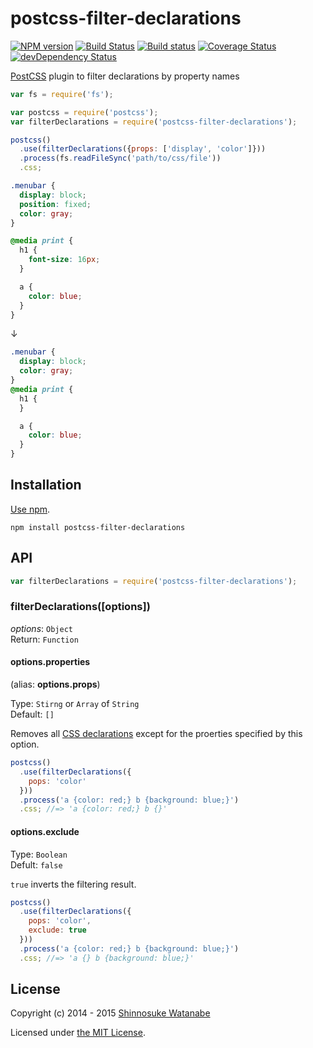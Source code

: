 # postcss-filter-declarations

[![NPM version](https://img.shields.io/npm/v/postcss-filter-declarations.svg)](https://www.npmjs.com/package/postcss-filter-declarations)
[![Build Status](https://travis-ci.org/shinnn/postcss-filter-declarations.svg?branch=master)](https://travis-ci.org/shinnn/postcss-filter-declarations)
[![Build status](https://ci.appveyor.com/api/projects/status/urhy45v081pp097g?svg=true)](https://ci.appveyor.com/project/ShinnosukeWatanabe/postcss-filter-declarations)
[![Coverage Status](https://img.shields.io/coveralls/shinnn/postcss-filter-declarations.svg)](https://coveralls.io/r/shinnn/postcss-filter-declarations)
[![devDependency Status](https://david-dm.org/shinnn/postcss-filter-declarations/dev-status.svg)](https://david-dm.org/shinnn/postcss-filter-declarations#info=devDependencies)

[PostCSS](https://github.com/postcss/postcss) plugin to filter declarations by property names

```javascript
var fs = require('fs');

var postcss = require('postcss');
var filterDeclarations = require('postcss-filter-declarations');

postcss()
  .use(filterDeclarations({props: ['display', 'color']}))
  .process(fs.readFileSync('path/to/css/file'))
  .css;
```

```css
.menubar {
  display: block;
  position: fixed;
  color: gray;
}

@media print {
  h1 {
    font-size: 16px;
  }

  a {
    color: blue;
  }
}
```

↓

```css
.menubar {
  display: block;
  color: gray;
}
@media print {
  h1 {
  }

  a {
    color: blue;
  }
}
```

## Installation

[Use npm](https://docs.npmjs.com/cli/install).

```
npm install postcss-filter-declarations
```

## API

```javascript
var filterDeclarations = require('postcss-filter-declarations');
```

### filterDeclarations([options])

*options*: `Object`  
Return: `Function`

#### options.properties

(alias: **options.props**)

Type: `Stirng` or `Array` of `String`  
Default: `[]`

Removes all [CSS declarations](https://github.com/postcss/postcss#declaration-node) except for the proerties specified by this option.

```javascript
postcss()
  .use(filterDeclarations({
    pops: 'color'
  }))
  .process('a {color: red;} b {background: blue;}')
  .css; //=> 'a {color: red;} b {}'
```

#### options.exclude

Type: `Boolean`  
Defult: `false`

`true` inverts the filtering result.

```javascript
postcss()
  .use(filterDeclarations({
    pops: 'color',
    exclude: true
  }))
  .process('a {color: red;} b {background: blue;}')
  .css; //=> 'a {} b {background: blue;}'
```

## License

Copyright (c) 2014 - 2015 [Shinnosuke Watanabe](https://github.com/shinnn)

Licensed under [the MIT License](./LICENSE).
